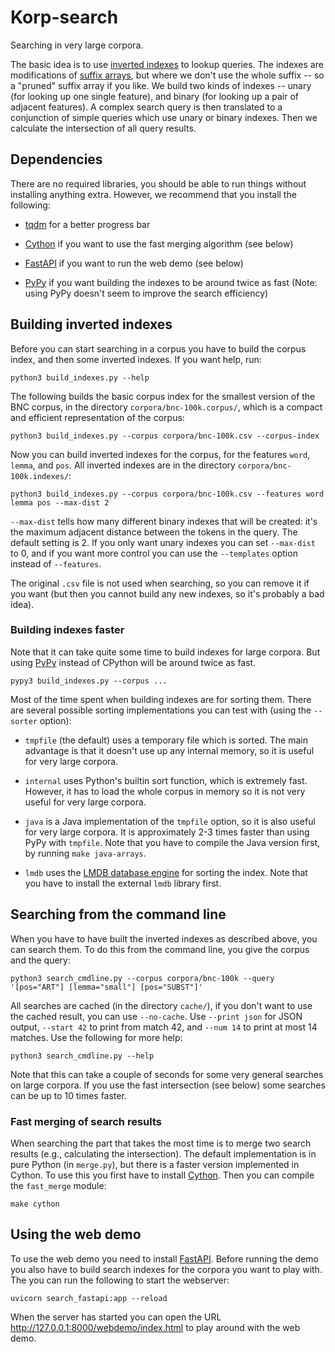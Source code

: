 
# Korp-search

Searching in very large corpora.

The basic idea is to use [inverted indexes](https://en.wikipedia.org/wiki/Inverted_index) to lookup queries. 
The indexes are modifications of [suffix arrays](https://en.wikipedia.org/wiki/Suffix_array), but where we don't use the whole suffix -- so a "pruned" suffix array if you like. 
We build two kinds of indexes -- unary (for looking up one single feature), and binary (for looking up a pair of adjacent features). 
A complex search query is then translated to a conjunction of simple queries which use unary or binary indexes. 
Then we calculate the intersection of all query results.

## Dependencies

There are no required libraries, you should be able to run things without installing anything extra. 
However, we recommend that you install the following:

- [tqdm](https://pypi.org/project/tqdm/) for a better progress bar

- [Cython](https://pypi.org/project/cython/) if you want to use the fast merging algorithm (see below)

- [FastAPI](https://pypi.org/project/fastapi/) if you want to run the web demo (see below)

- [PyPy](https://www.pypy.org/) if you want building the indexes to be around twice as fast
  (Note: using PyPy doesn't seem to improve the search efficiency)

## Building inverted indexes

Before you can start searching in a corpus you have to build the corpus index, and then some inverted indexes. If you want help, run:

    python3 build_indexes.py --help

The following builds the basic corpus index for the smallest version of the BNC corpus, in the directory `corpora/bnc-100k.corpus/`, which is a compact and efficient representation of the corpus:

    python3 build_indexes.py --corpus corpora/bnc-100k.csv --corpus-index

Now you can build inverted indexes for the corpus, for the features `word`, `lemma`, and `pos`. All inverted indexes are in the directory `corpora/bnc-100k.indexes/`:

    python3 build_indexes.py --corpus corpora/bnc-100k.csv --features word lemma pos --max-dist 2

`--max-dist` tells how many different binary indexes that will be created: 
it's the maximum adjacent distance between the tokens in the query. The default setting is 2. 
If you only want unary indexes you can set `--max-dist` to 0, 
and if you want more control you can use the `--templates` option instead of `--features`.

The original `.csv` file is not used when searching, so you can remove it if you want 
(but then you cannot build any new indexes, so it's probably a bad idea).

### Building indexes faster

Note that it can take quite some time to build indexes for large corpora. 
But using [PyPy](https://www.pypy.org/) instead of CPython will be around twice as fast.

    pypy3 build_indexes.py --corpus ...

Most of the time spent when building indexes are for sorting them. 
There are several possible sorting implementations you can test with (using the `--sorter` option):

- `tmpfile` (the default) uses a temporary file which is sorted. 
  The main advantage is that it doesn't use up any internal memory, so it is useful for very large corpora.

- `internal` uses Python's builtin sort function, which is extremely fast.
  However, it has to load the whole corpus in memory so it is not very useful for very large corpora.

- `java` is a Java implementation of the `tmpfile` option, so it is also useful for very large corpora. 
  It is approximately 2-3 times faster than using PyPy with `tmpfile`.
  Note that you have to compile the Java version first, by running `make java-arrays`.

- `lmdb` uses the [LMDB database engine](https://lmdb.readthedocs.io/) for sorting the index.
  Note that you have to install the external `lmdb` library first.

## Searching from the command line

When you have to have built the inverted indexes as described above, you can search them.
To do this from the command line, you give the corpus and the query:

    python3 search_cmdline.py --corpus corpora/bnc-100k --query '[pos="ART"] [lemma="small"] [pos="SUBST"]'

All searches are cached (in the directory `cache/`), if you don't want to use the cached result, you can use `--no-cache`. 
Use `--print json` for JSON output, `--start 42` to print from match 42, and `--num 14` to print at most 14 matches. 
Use the following for more help: 

    python3 search_cmdline.py --help

Note that this can take a couple of seconds for some very general searches on large corpora. 
If you use the fast intersection (see below) some searches can be up to 10 times faster.

### Fast merging of search results

When searching the part that takes the most time is to merge two search results (e.g., calculating the intersection). 
The default implementation is in pure Python (in `merge.py`), but there is a faster version implemented in Cython. 
To use this you first have to install [Cython](https://cython.readthedocs.io/en/stable/src/quickstart/install.html). 
Then you can compile the `fast_merge` module:

    make cython


## Using the web demo

To use the web demo you need to install [FastAPI](https://pypi.org/project/fastapi/). 
Before running the demo you also have to build search indexes for the corpora you want to play with. 
The you can run the following to start the webserver:

    uvicorn search_fastapi:app --reload

When the server has started you can open the URL <http://127.0.0.1:8000/webdemo/index.html> to play around with the web demo.

